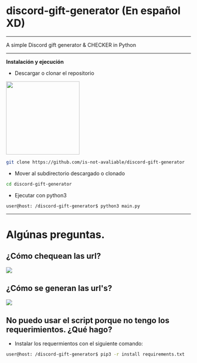 # discord-gift-generator (En español XD)
<hr>
A simple Discord gift generator &amp; CHECKER in Python

<hr>

**Instalación y ejecución**

* Descargar o clonar el repositorio

<img src="download.png" weight=100cm height=200cm>

```bash
git clone https://github.com/is-not-avaliable/discord-gift-generator
```

* Mover al subdirectorio descargado o clonado

```bash
cd discord-gift-generator
```

* Ejecutar con python3

```
user@host: /discord-gift-generator$ python3 main.py
```

<hr>

# Algúnas preguntas.

## ¿Cómo chequean las url?

<img src="check.png">

## ¿Cómo se generan las url's?

<img src="gen.png">

## No puedo usar el script porque no tengo los requerimientos. ¿Qué hago?

* Instalar los requermientos con el siguiente comando:

```bash
user@host: /discord-gift-generator$ pip3 -r install requirements.txt
```


